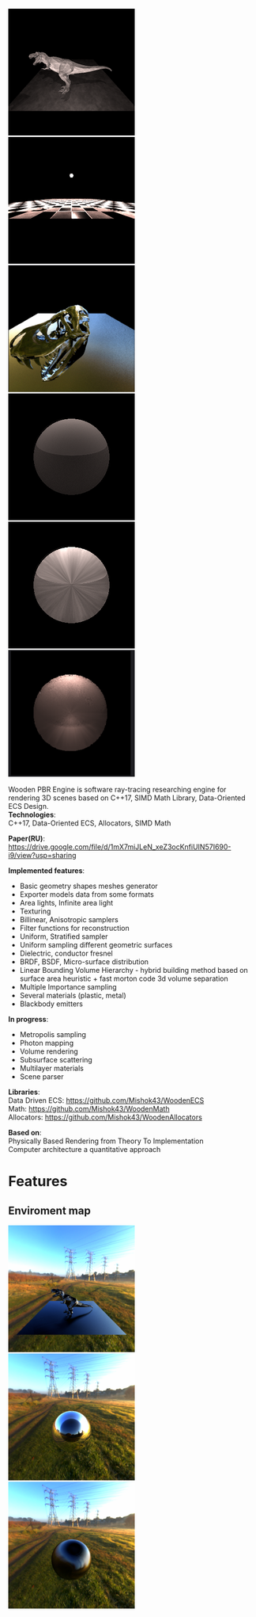 <img src="https://github.com/Mishok43/WoodenPBREngine/blob/master/images/dino.PNG" width="256" height="256"><img src="https://github.com/Mishok43/WoodenPBREngine/blob/master/images/anisotropic.png" width="256" height="256"><img src="https://github.com/Mishok43/WoodenPBREngine/blob/master/images/mG-8P4TLfQU.jpg" width="256" height="256">  
<img src="https://github.com/Mishok43/WoodenPBREngine/blob/master/images/dielectric.png" width="256" height="256"><img src="https://github.com/Mishok43/WoodenPBREngine/blob/master/images/conductor.png" width="256" height="256"><img src="https://github.com/Mishok43/WoodenPBREngine/blob/master/images/StratisfiedSampler.PNG" width="256" height="256">   

Wooden PBR Engine is software ray-tracing researching engine for rendering 3D scenes based on C++17, SIMD Math Library, Data-Oriented ECS Design.  
<b>Technologies</b>:   
C++17, Data-Oriented ECS, Allocators, SIMD Math  

<b>Paper(RU)</b>:  
https://drive.google.com/file/d/1mX7miJLeN_xeZ3ocKnfiUIN57I690-i9/view?usp=sharing  

<b>Implemented features</b>:  
  - Basic geometry shapes meshes generator  
  - Exporter models data from some formats  
  - Area lights, Infinite area light  
  - Texturing  
  - Billinear, Anisotropic samplers  
  - Filter functions for reconstruction  
  - Uniform, Stratified sampler  
  - Uniform sampling different geometric surfaces  
  - Dielectric, conductor  fresnel  
  - BRDF, BSDF, Micro-surface distribution  
  - Linear Bounding Volume Hierarchy - hybrid building method based on surface area heuristic + fast morton code 3d volume separation  
  - Multiple Importance sampling  
  - Several materials (plastic, metal)  
  - Blackbody emitters  
  
<b>In progress</b>:  
  - Metropolis sampling  
  - Photon mapping  
  - Volume rendering  
  - Subsurface scattering  
  - Multilayer materials
  - Scene parser  
  
<b>Libraries</b>:  
  Data Driven ECS: https://github.com/Mishok43/WoodenECS  
  Math: https://github.com/Mishok43/WoodenMath  
  Allocators: https://github.com/Mishok43/WoodenAllocators  

<b>Based on</b>:   
  Physically Based Rendering from Theory To Implementation  
  Computer architecture a quantitative approach   

<h1> Features </h1>     
<h2> Enviroment map </h2>   

<img src="https://github.com/Mishok43/WoodenPBREngine/blob/master/images/testpng.png" width="256" height="256"> <img src="https://github.com/Mishok43/WoodenPBREngine/blob/master/images/ball0.png" width="256" height="256"> <img src="https://github.com/Mishok43/WoodenPBREngine/blob/master/images/ball2.png" width="256" height="256">
